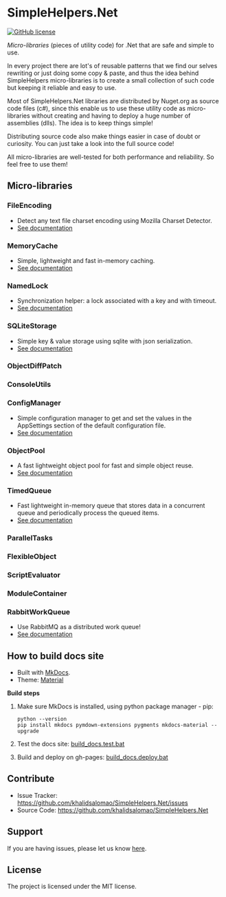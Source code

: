 SimpleHelpers.Net
=================

[![GitHub license](https://img.shields.io/badge/license-MIT-brightgreen.svg?maxAge=3600&style=flat-square)](https://raw.githubusercontent.com/khalidsalomao/SimpleHelpers.Net/master/SimpleHelpers/LICENSE.txt)


*Micro-libraries* (pieces of utility code) for .Net that are safe and simple to use.

In every project there are lot's of reusable patterns that we find our selves rewriting or just doing some copy & paste, and thus the idea behind SimpleHelpers micro-libraries is to create a small collection of such code but keeping it reliable and easy to use.


Most of SimpleHelpers.Net libraries are distributed by Nuget.org as source code files (c#), since this enable us to use these utility code as micro-libraries without creating and having to deploy a huge number of assemblies (dlls). The idea is to keep things simple!

Distributing source code also make things easier in case of doubt or curiosity. You can just take a look into the full source code!


All micro-libraries are well-tested for both performance and reliability. So feel free to use them!


Micro-libraries
---------------

### FileEncoding

- Detect any text file charset encoding using Mozilla Charset Detector.
- [See documentation](docs/fileencoding.md)

### MemoryCache

- Simple, lightweight and fast in-memory caching.
- [See documentation](docs/memorycache.md)

### NamedLock

- Synchronization helper: a lock associated with a key and with timeout.
- [See documentation](docs/namedlock.md)

### SQLiteStorage

- Simple key & value storage using sqlite with json serialization.
- [See documentation](docs/sqlitestorage.md)

### ObjectDiffPatch

### ConsoleUtils

### ConfigManager

- Simple configuration manager to get and set the values in the AppSettings section of the default configuration file.
- [See documentation](docs/configmanager.md)

### ObjectPool

- A fast lightweight object pool for fast and simple object reuse.
- [See documentation](docs/objectpool.md)

### TimedQueue

- Fast lightweight in-memory queue that stores data in a concurrent queue and periodically process the queued items.
- [See documentation](docs/timedqueue.md)

### ParallelTasks

### FlexibleObject

### ScriptEvaluator

### ModuleContainer

### RabbitWorkQueue

- Use RabbitMQ as a distributed work queue!
- [See documentation](https://github.com/khalidsalomao/SimpleHelpers.Net.RabbitMQ)


How to build docs site
----------------------

- Built with [MkDocs](http://www.mkdocs.org/).
- Theme: [Material](http://squidfunk.github.io/mkdocs-material/getting-started/)

**Build steps**

1. Make sure MkDocs is installed, using python package manager - pip:

    ```
    python --version
    pip install mkdocs pymdown-extensions pygments mkdocs-material --upgrade
    ```

2. Test the docs site:
    [build_docs.test.bat](build_docs.test.bat)

3. Build and deploy on gh-pages:
    [build_docs.deploy.bat](build_docs.deploy.bat)


Contribute
----------

- Issue Tracker: https://github.com/khalidsalomao/SimpleHelpers.Net/issues
- Source Code: https://github.com/khalidsalomao/SimpleHelpers.Net

Support
-------

If you are having issues, please let us know [here](https://github.com/khalidsalomao/SimpleHelpers.Net/issues).

License
-------

The project is licensed under the MIT license.

